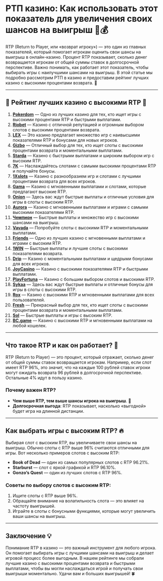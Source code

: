 # РТП казино: Как использовать этот показатель для увеличения своих шансов на выигрыш 🎰💰

RTP (Return to Player, или «возврат игроку») — это один из главных показателей, который помогает игрокам оценить свои шансы на выигрыш в онлайн-казино. Процент RTP показывает, сколько денег возвращается игрокам от общей суммы ставок в долгосрочной перспективе. Важно понимать, как работает этот показатель, чтобы выбирать игры с наилучшими шансами на выигрыш. В этой статье мы подробно рассмотрим РТП в казино и предоставим рейтинг лучших казино с высокими процентами возврата. 🌟

---

## 🎲 Рейтинг лучших казино с высокими RTP 🎲

1. **[Pokerdom](https://brandplay.link/4k77v2yx)** — Одно из лучших казино для тех, кто ищет игры с высокими процентами RTP и быстрыми выплатами.
2. **[Riobet](https://brandplay.link/7xBLTPyj)** — Казино с отличной репутацией и огромным выбором слотов с высокими процентами возврата.
3. **[LEX](https://brandplay.link/zW4hdDFV)** — Это казино предлагает множество игр с наивысшими показателями RTP и бонусами для новых игроков.
4. **[Gizbo](https://brandplay.link/bprXw4YV)** — Отличный выбор для тех, кто ищет слоты с высокими процентами возврата и моментальными выплатами.
5. **[Starda](https://brandplay.link/fB7xwRFL)** — Казино с быстрыми выплатами и широким выбором игр с высоким RTP.
6. **[7K](https://brandplay.link/BvQyFShp)** — Наслаждайтесь слотами с самыми высокими процентами RTP и получайте бонусы.
7. **[1Xslots](https://brandplay.link/hSB1khtr)** — Казино с разнообразием игр и слотами с лучшими процентами возврата для всех игроков.
8. **[Gama](https://brandplay.link/j6NMKsDz)** — Казино с мгновенными выплатами и слотами, которые предлагают высокие RTP.
9. **[Onion](https://brandplay.link/zBGRVpQ9)** — Здесь вас ждут быстрые выплаты и отличные условия для игры в слоты с высоким RTP.
10. **[Aurora](https://10trafic-stat2.com/click/668546556bcc6313411604bd/6766/13032/subaccount)** — Казино с мгновенными выплатами и играми с самыми высокими показателями RTP.
11. **[Чемпион](https://temon-gter.cfd/go/lRq?p80412p304504pcc44t17455)** — Быстрые выплаты и множество игр с высокими шансами на выигрыш.
12. **[Vavada](https://vavadapartner.pro/?promo=ea5c9275-6854-4505-94fc-95ab18221945-linkb2)** — Попробуйте слоты с высокими RTP и моментальными выплатами.
13. **[Friends](https://gofriends.run/linkb2)** — Одно из лучших казино с мгновенными выплатами и играми с высоким RTP.
14. **[1WIN](https://brandplay.link/smXVpBbG)** — Быстрые выплаты и лучшие слоты с высокими показателями возврата.
15. **[Drip](https://drp-ircp01.com/c07e6a3db)** — Казино с моментальными выплатами и щедрыми бонусами для всех игроков.
16. **[JoyCasino](https://rpc30.call2me.pro/?/ru/registration?apkpop=0&partner=p24970p3291217pc98f)** — Казино с высокими показателями RTP и быстрыми выплатами.
17. **[PlayFortuna](https://fortunapromo.net/alt/playfortuna/registration?0dc4a9362a71feb7e3f165fb8e766f70)** — Казино с большим выбором слотов и высокими RTP.
18. **[Sykaa](https://s-two-way.com/?source=linkb2&pid=30697)** — Здесь вас ждут быстрые выплаты и отличные бонусы для игры в слоты с высокими RTP.
19. **[Rox](https://rox-pvwfpjgcxe.com/cb1ee18a5)** — Казино с высокими RTP и мгновенными выплатами для всех пользователей.
20. **[Fresh](https://fresh-eumwkxwao.com/c3f7b485d)** — Прекрасный выбор для тех, кто ищет слоты с высокими процентами возврата и моментальными выплатами.
21. **[Sol](https://sol-mmtdzfbaco.com/cb2415bca)** — Быстрые выплаты и игры с высоким RTP.
22. **[BC.game](https://partnerbcgame.com/dcc53d441)** — Казино с высокими RTP и мгновенными выплатами на любой кошелек.

---

## Что такое RTP и как он работает? 🎯

RTP (Return to Player) — это процент, который отражает, сколько денег от общей суммы ставок возвращается игрокам. Например, если слот имеет RTP 96%, это значит, что на каждые 100 рублей ставок игроки могут ожидать возврата 96 рублей в долгосрочной перспективе. Остальные 4% идут в пользу казино.

### Почему важен RTP?

- **Чем выше RTP, тем выше шансы игрока на выигрыш**. 💸
- **Долгосрочная выгода**: RTP показывает, насколько «выгодной» будет игра на длинной дистанции.

---

## Как выбрать игры с высоким RTP? 🔥

Выбирая слот с высоким RTP, вы увеличиваете свои шансы на выигрыш. Обычно слоты с RTP выше 96% считаются отличными для игры. Вот несколько примеров слотов с высоким RTP:

- **Book of Dead** — один из самых популярных слотов с RTP 96.21%.
- **Starburst** — слот с яркой графикой и RTP 96.10%.
- **Gonzo’s Quest** — один из лучших слотов с RTP 96%.

### Советы по выбору слотов с высоким RTP:
1. Ищите слоты с RTP выше 96%.
2. Обращайте внимание на волатильность слота — это влияет на частоту выигрышей.
3. Играйте в слоты с бонусными функциями, которые могут увеличить ваши шансы на выигрыш.

---

## Заключение 💡

Понимание RTP в казино — это важный инструмент для любого игрока. Он помогает выбирать игры с лучшими шансами на выигрыш и делает игровой процесс более выгодным. В нашем рейтинге мы собрали лучшие казино с высокими процентами возврата и быстрыми выплатами, чтобы вы могли наслаждаться игрой и получать свои выигрыши моментально. Удачи вам и больших выигрышей! 🍀
